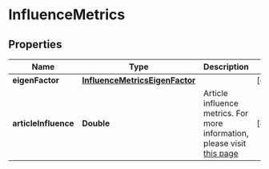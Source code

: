 

# InfluenceMetrics


## Properties

Name | Type | Description | Notes
------------ | ------------- | ------------- | -------------
**eigenFactor** | [**InfluenceMetricsEigenFactor**](InfluenceMetricsEigenFactor.md) |  |  [optional]
**articleInfluence** | **Double** | Article influence metrics. For more information, please visit [this page](http://jcr.help.clarivate.com/Content/glossary-article-influence-score.htm) |  [optional]



